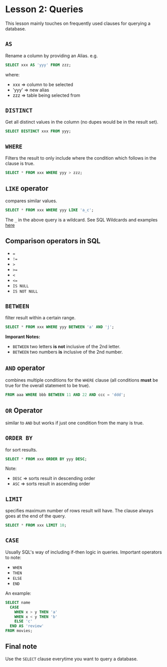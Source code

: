 # Lesson 2: Queries

This lesson mainly touches on frequently used clauses for querying a database.

## `AS`

Rename a column by providing an Alias. e.g.

```sql
SELECT xxx AS 'yyy' FROM zzz;
```
where: 

* xxx => column to be selected
* 'yyy' => new alias
* zzz => table being selected from

## `DISTINCT`

Get all distinct values in the  column (no dupes would be in the result set). 

```sql
SELECT DISTINCT xxx FROM yyy;
```

## `WHERE`

Filters the result to only include where the condition which follows in the clause is true.

```sql
SELECT * FROM xxx WHERE yyy > zzz;
```

## `LIKE` operator

compares similar values.

```sql
SELECT * FROM xxx WHERE yyy LIKE 'a_c';
```

The `_` in the above query is a wildcard. See SQL Wildcards and examples [here](https://www.w3schools.com/sql/sql_wildcards.asp)

## Comparison operators in SQL

* `=`
* `!=`
* `>`
* `>=`
* `<`
* `<=`
* `IS NULL`
* `IS NOT NULL`

## `BETWEEN`

filter result within a certain range.

```sql
SELECT * FROM xxx WHERE yyy BETWEEN 'a' AND 'j';
```

**Imporant Notes:**

* `BETWEEN` two letters **is not** inclusive of the 2nd letter.
* `BETWEEN` two numbers **is** inclusive of the 2nd number.

## `AND` operator

combines multiple conditions for the `WHERE` clause (all conditions **must** be true for the overall statement to be true).

```sql
FROM aaa WHERE bbb BETWEEN 11 AND 22 AND ccc = 'ddd';
```

## `OR` Operator

similar to `AND` but works if just one condition from the many is true.

## `ORDER BY`

for sort results.

```sql
SELECT * FROM xxx ORDER BY yyy DESC;
```

Note: 

* `DESC` => sorts result in descending order
* `ASC` => sorts result in ascending order

## `LIMIT`

specifies maximum number of rows result will have. The clause always goes at the end of the query.

```sql
SELECT * FROM xxx LIMIT 10;
```

## `CASE`

Usually SQL's way of including if-then logic in queries. Important operators to note:

* `WHEN`
* `THEN`
* `ELSE`
* `END`

An example:

```sql
SELECT name
  CASE
    WHEN x > y THEN 'a'
    WHEN x < y THEN 'b'
    ELSE 'c'
  END AS 'review'
FROM movies;
```

## Final note

Use the `SELECT` clause everytime you want to query a database.
